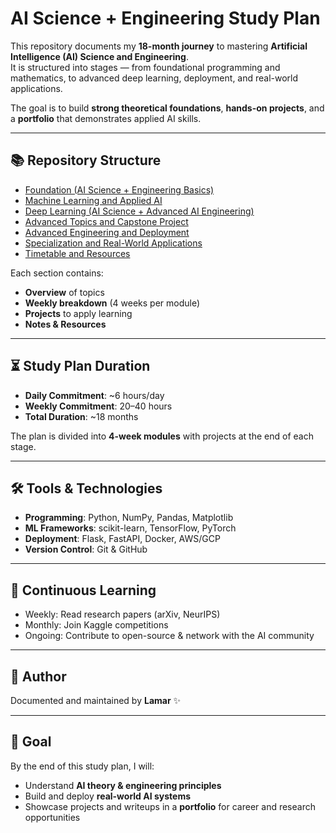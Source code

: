 # AI Science + Engineering Study Plan

This repository documents my **18-month journey** to mastering **Artificial Intelligence (AI) Science and Engineering**.  
It is structured into stages — from foundational programming and mathematics, to advanced deep learning, deployment, and real-world applications.  

The goal is to build **strong theoretical foundations**, **hands-on projects**, and a **portfolio** that demonstrates applied AI skills.

---

## 📚 Repository Structure

- [Foundation (AI Science + Engineering Basics)](Foundation.md)  
- [Machine Learning and Applied AI](Machine-Learning-And-Applied-AI.md)  
- [Deep Learning (AI Science + Advanced AI Engineering)](Deep-Learning.md)  
- [Advanced Topics and Capstone Project](Advanced-Topics-And-Capstone-Project.md)  
- [Advanced Engineering and Deployment](Advanced-Engineering-And-Deployment.md)  
- [Specialization and Real-World Applications](Specialization-And-Real-World-Applications.md)  
- [Timetable and Resources](Timetable-And-Resources.md)  

Each section contains:
- **Overview** of topics
- **Weekly breakdown** (4 weeks per module)
- **Projects** to apply learning
- **Notes & Resources**

---

## ⏳ Study Plan Duration

- **Daily Commitment**: ~6 hours/day  
- **Weekly Commitment**: 20–40 hours  
- **Total Duration**: ~18 months  

The plan is divided into **4-week modules** with projects at the end of each stage.

---

## 🛠️ Tools & Technologies

- **Programming**: Python, NumPy, Pandas, Matplotlib  
- **ML Frameworks**: scikit-learn, TensorFlow, PyTorch  
- **Deployment**: Flask, FastAPI, Docker, AWS/GCP  
- **Version Control**: Git & GitHub  

---

## 🔗 Continuous Learning

- Weekly: Read research papers (arXiv, NeurIPS)  
- Monthly: Join Kaggle competitions  
- Ongoing: Contribute to open-source & network with the AI community  

---

## 📌 Author

Documented and maintained by **Lamar** ✨

---

## 🚀 Goal

By the end of this study plan, I will:  
- Understand **AI theory & engineering principles**  
- Build and deploy **real-world AI systems**  
- Showcase projects and writeups in a **portfolio** for career and research opportunities  
